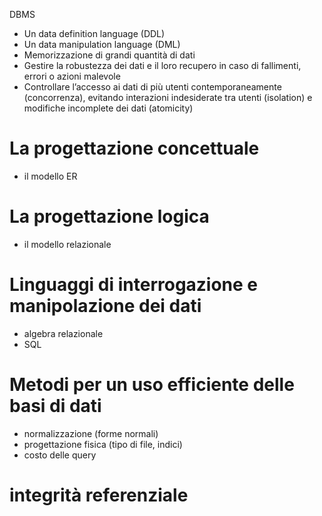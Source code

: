 DBMS
- Un data definition language (DDL)
- Un data manipulation language (DML)
- Memorizzazione di grandi quantità di dati
- Gestire la robustezza dei dati e il loro recupero in caso di fallimenti, errori o azioni malevole
- Controllare l’accesso ai dati di più utenti contemporaneamente (concorrenza), evitando interazioni indesiderate tra utenti (isolation) e modifiche incomplete dei dati (atomicity)
# La progettazione concettuale
- il modello ER
# La progettazione logica
- il modello relazionale
# Linguaggi di interrogazione e manipolazione dei dati
- algebra relazionale
- SQL
# Metodi per un uso efficiente delle basi di dati
- normalizzazione (forme normali)
- progettazione fisica (tipo di file, indici)
- costo delle query
# integrità referenziale

